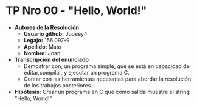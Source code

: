 # TP Nro 00 - "Hello, World!"

- **Autores de la Resolución**
    - **Usuario github:** Jooeey4
    - **Legajo:** 156.097-9
    - **Apellido:** Mato
    - **Nombre:** Joan
- **Transcripción del enunciado** 
    - Demostrar con, un programa simple, que se está en capacidad de editar,compilar, y ejecutar un programa C.
    - Contar con las herramientas necesarias para abordar la resolución de los trabajos posteriores.
- **Hipótesis:** Crear un programa en C que como salida muestre el string "Hello, World!"
